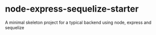 # node-express-sequelize-starter
A minimal skeleton project for a typical backend using node, express and sequelize
